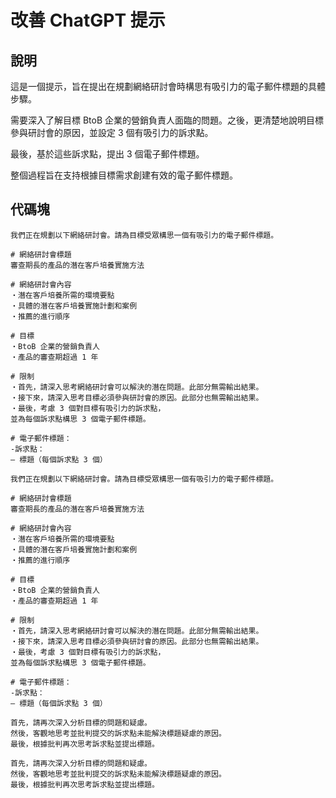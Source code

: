 # 改善 ChatGPT 提示

## 說明
這是一個提示，旨在提出在規劃網絡研討會時構思有吸引力的電子郵件標題的具體步驟。

需要深入了解目標 BtoB 企業的營銷負責人面臨的問題。之後，更清楚地說明目標參與研討會的原因，並設定 3 個有吸引力的訴求點。

最後，基於這些訴求點，提出 3 個電子郵件標題。

整個過程旨在支持根據目標需求創建有效的電子郵件標題。

## 代碼塊

```plaintext
我們正在規劃以下網絡研討會。請為目標受眾構思一個有吸引力的電子郵件標題。

# 網絡研討會標題
審查期長的產品的潛在客戶培養實施方法

# 網絡研討會內容
・潛在客戶培養所需的環境要點
・具體的潛在客戶培養實施計劃和案例
・推薦的進行順序

# 目標
・BtoB 企業的營銷負責人
・產品的審查期超過 1 年

# 限制
・首先，請深入思考網絡研討會可以解決的潛在問題。此部分無需輸出結果。
・接下來，請深入思考目標必須參與研討會的原因。此部分也無需輸出結果。
・最後，考慮 3 個對目標有吸引力的訴求點，
並為每個訴求點構思 3 個電子郵件標題。

# 電子郵件標題：
-訴求點：
— 標題（每個訴求點 3 個）
```

```plaintext
我們正在規劃以下網絡研討會。請為目標受眾構思一個有吸引力的電子郵件標題。

# 網絡研討會標題
審查期長的產品的潛在客戶培養實施方法

# 網絡研討會內容
・潛在客戶培養所需的環境要點
・具體的潛在客戶培養實施計劃和案例
・推薦的進行順序

# 目標
・BtoB 企業的營銷負責人
・產品的審查期超過 1 年

# 限制
・首先，請深入思考網絡研討會可以解決的潛在問題。此部分無需輸出結果。
・接下來，請深入思考目標必須參與研討會的原因。此部分也無需輸出結果。
・最後，考慮 3 個對目標有吸引力的訴求點，
並為每個訴求點構思 3 個電子郵件標題。

# 電子郵件標題：
-訴求點：
— 標題（每個訴求點 3 個）
```

```plaintext
首先，請再次深入分析目標的問題和疑慮。
然後，客觀地思考並批判提交的訴求點未能解決標題疑慮的原因。
最後，根據批判再次思考訴求點並提出標題。
```

```plaintext
首先，請再次深入分析目標的問題和疑慮。
然後，客觀地思考並批判提交的訴求點未能解決標題疑慮的原因。
最後，根據批判再次思考訴求點並提出標題。